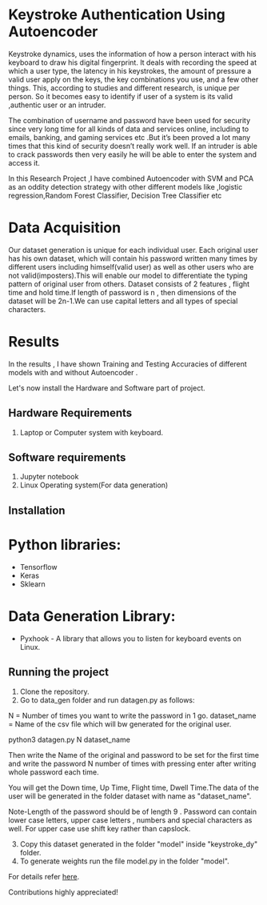 # Keystroke Authentication Using Autoencoder

Keystroke dynamics, uses the information of how a person  interact with his  keyboard to draw his  digital fingerprint.
It deals with recording  the speed at which a user  type, the latency in his  keystrokes, the amount of pressure a valid user  apply on the keys, the key combinations you use, and a few other things. This, according to studies and different research, is unique per person. So it becomes easy to identify if user of a system is its valid ,authentic user or an intruder.

The combination of username and password have been used for security since very long time for all kinds of data and services online, including  to emails, banking, and gaming services etc .But it’s been proved a lot many times that this kind of security doesn’t really work well. If an intruder is able to crack passwords then very easily he will be able to enter the system and access it. 

In this Research Project ,I have combined Autoencoder with SVM and PCA as an oddity detection strategy with other different models like ,logistic regression,Random Forest Classifier, Decision Tree Classifier etc

# Data Acquisition
Our dataset generation is unique for each individual user. Each original user has  his own dataset, which will contain his password written many times by different users including himself(valid user) as well as other users who are not valid(imposters).This will enable our model to differentiate the
typing pattern of original user from others.
Dataset consists of 2 features , flight time and hold time.If length of password is n , then dimensions of the dataset will be 2n-1.We can use capital letters and all types of special characters.

# Results
In the results , I have shown Training and Testing Accuracies of different models with and without Autoencoder .

Let's now install the Hardware and Software part of project.

## Hardware Requirements

1. Laptop or Computer system  with keyboard.

## Software requirements

1. Jupyter notebook
2. Linux Operating system(For data generation)

## Installation

# Python libraries:
* Tensorflow
* Keras
* Sklearn

# Data Generation Library:
* Pyxhook - A library that allows you to listen for keyboard events on Linux.


## Running the project

1. Clone the repository.
2. Go to data_gen folder and run datagen.py as follows:

N = Number of times you want to write the password in 1 go.
dataset_name = Name of the csv file which will bw generated for the original user.

python3 datagen.py  N dataset_name

Then write the Name of the original and password to be set for the first time and  write the  password N number of times with pressing enter after writing whole password each time.

You will get the Down time, Up Time, Flight time, Dwell Time.The data of the user will be generated in the folder dataset with name  as "dataset_name".

Note-Length of the password should be of length 9 .
Password can contain lower case letters, upper case letters , numbers and special characters as well.
For upper case use shift key rather than capslock.

3. Copy this dataset generated in the folder "model" inside "keystroke_dy" folder.
4. To generate weights  run the file model.py in the folder "model".


For details refer [here](http://www.journaleca.com/gallery/jeca-2129.04-f.pdf).
 
Contributions highly appreciated!
